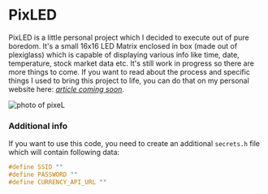 # PixLED
PixLED is a little personal project which I decided to execute out of pure boredom. It's a small 16x16 LED Matrix enclosed in box (made out of plexiglass) which is capable of displaying various info like time, date, temperature, stock market data etc. It's still work in progress so there are more things to come. If you want to read about the process and specific things I used to bring this project to life, you can do that on my personal website here: [*article coming soon*](https://www.febru.me/ "febru.me").

![photo of pixeL](https://febru.me/media/pixled.jpg)

### Additional info
If you want to use this code, you need to create an additional `secrets.h` file which will contain following data:
```c++
#define SSID ""
#define PASSWORD ""
#define CURRENCY_API_URL ""
```
